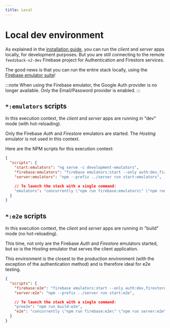```yaml
---
title: Local
---
```


# Local dev environment

As explained in the [installation guide](/docs/installation), you can run the _client_ and _server_ apps locally, for development purposes.
But you are still connecting to the remote `feedzback-v2-dev` Firebase project for Authentication and Firestore services.

The good news is that you can run the entire stack locally, using the [Firebase emulator suite](https://firebase.google.com/docs/emulator-suite)!

:::note
When using the Firebase emulator, the Google Auth provider is no longer available.
Only the Email/Password provider is enabled.
:::

## `*:emulators` scripts

In this execution context, the _client_ and _server_ apps are running in "dev" mode (with hot-reloading).

Only the Firebase _Auth_ and _Firestore_ emulators are started. The _Hosting_ emulator is not used in this context.

Here are the NPM scripts for this execution context:

```json title="/client/package.json"
{
  "scripts": {
    "start:emulators": "ng serve -c development-emulators",
    "firebase:emulators": "firebase emulators:start --only auth:dev,firestore:dev --import ./firebase-emulators-data",
    "server:emulators": "npm --prefix ../server run start:emulators",

    // To launch the stack with a single command:
    "emulators": "concurrently \"npm run firebase:emulators\" \"npm run server:emulators\" \"npm run start:emulators\""
  }
}
```

## `*:e2e` scripts

In this execution context, the _client_ and _server_ apps are running in "build" mode (no hot-reloading).

This time, not only are the Firebase _Auth_ and _Firestore_ emulators started, but so is the _Hosting_ emulator that serves the client application.

This environment is the closest to the production environment (with the exception of the authentication method) and is therefore ideal for e2e testing.

```json title="/client/package.json"
{
  "scripts": {
    "firebase:e2e": "firebase emulators:start --only auth:dev,firestore:dev,hosting:dev --import ./firebase-emulators-data",
    "server:e2e": "npm --prefix ../server run start:e2e",

    // To launch the stack with a single command:
    "pree2e": "npm run build:e2e",
    "e2e": "concurrently \"npm run firebase:e2e\" \"npm run server:e2e\""
  }
}
```
